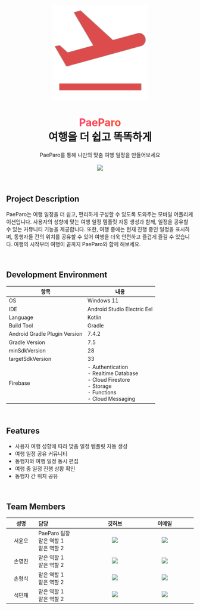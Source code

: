 <div align = "center">
    <img src="./res/logo_paeparo.png" width="256" height="256"/>
    <h1 align="center"><strong style="background: linear-gradient(to right, #ff416c, #ff4b2b); -webkit-background-clip: text; -webkit-text-fill-color: transparent;">PaeParo</strong><br>여행을 더 쉽고 똑똑하게</h1>
</div>
<p align="center">
    PaeParo를 통해 나만의 맞춤 여행 일정을 만들어보세요
    <br><br>
    <a href="https://feline-jujube-40a.notion.site/b69325b97661416396a11c107943bba9?v=25301a3543634f80bba2b17f699d955a">
        <img src="https://img.shields.io/badge/Notion-project_doc-blue?&style=for-the-badge&logo=notion">
    </a>
</p>

<br>

## Project Description
PaeParo는 여행 일정을 더 쉽고, 편리하게 구성할 수 있도록 도와주는 모바일 어플리케이션입니다. 사용자의 성향에 맞는 여행 일정 템플릿 자동 생성과 함께, 일정을 공유할 수 있는 커뮤니티 기능을 제공합니다. 또한, 여행 중에는 현재 진행 중인 일정을 표시하며, 동행자들 간의 위치를 공유할 수 있어 여행을 더욱 안전하고 즐겁게 즐길 수 있습니다. 여행의 시작부터 여행이 끝까지 PaeParo와 함께 해보세요.

<br>

## Development Environment
| 항목                            | 내용                                                                                                                                                    |
|-------------------------------|-------------------------------------------------------------------------------------------------------------------------------------------------------|
| OS                            | Windows 11                                                                                                                                            |
| IDE                           | Android Studio Electric Eel                                                                                                                           |
| Language                      | Kotlin                                                                                                                                                |
| Build Tool                    | Gradle                                                                                                                                                |
| Android Gradle Plugin Version | 7.4.2                                                                                                                                                 |
| Gradle Version                | 7.5                                                                                                                                                   |
| minSdkVersion                 | 28                                                                                                                                                    |
| targetSdkVersion              | 33                                                                                                                                                    |
| Firebase                      | - Authentication<br>- Realtime Database<br>- Cloud Firestore<br>- Storage<br>- Functions<br>- Cloud Messaging |

<br>

## Features
- 사용자 여행 성향에 따라 맞춤 일정 템플릿 자동 생성
- 여행 일정 공유 커뮤니티
- 동행자와 여행 일정 동시 편집
- 여행 중 일정 진행 상황 확인
- 동행자 간 위치 공유

<br>

## Team Members
<table width="788">
<thead>
<tr>
<th width="100" align="center">성명</th>
<th width="200" align="left">담당</th>
<th width="150" align="center">깃허브</th>
<th width="225" align="center">이메일</th>
</tr> 
</thead>
<tbody>
    <tr>
        <td width="100" align="center">서윤오</td>
        <td width="150">PaeParo 팀장<br>맡은 역할 1<br>맡은 역할 2</td>
        <td width="100" align="center">
          <a href="https://github.com/seo0jjjjj">
            <img src="http://img.shields.io/badge/seo0jjjjj-655ced?style=social&logo=github"/>
          </a>
        </td>
        <td width="175" align="center">
          <a href="mailto:seo0jjjjj@gmail.com"><img src="https://img.shields.io/static/v1?label=&message=seo0jjjjj@gmail.com&color=blue&style=flat-square&logo=gmail"></a>
        </td>
    </tr>
    <tr>
        <td width="100" align="center">손영진</td>
        <td width="150">맡은 역할 1<br>맡은 역할 2</td>
        <td width="100" align="center">
          <a href="https://github.com/ILoveGameCoding">
            <img src="http://img.shields.io/badge/ILoveGameCoding-655ced?style=social&logo=github"/>
          </a>
        </td>
        <td width="175" align="center">
          <a href="mailto:20181179@vision.hoseo.edu"><img src="https://img.shields.io/static/v1?label=&message=20181179@vision.hoseo.edu&color=gray&style=flat-square&logo=gmail"></a>
        </td>
    </tr>
    <tr>
        <td width="100" align="center">손형식</td>
        <td width="150">맡은 역할 1<br>맡은 역할 2</td>
        <td width="100" align="center">
          <a href="https://github.com/Blenbre777">
            <img src="http://img.shields.io/badge/Blenbre777-655ced?style=social&logo=github"/>
          </a>
        </td>
        <td width="175" align="center">
          <a href="mailto:blenbre777@naver.com"><img src="https://img.shields.io/static/v1?label=&message=blenbre777@naver.com&color=lightblue&style=flat-square&logo=gmail"></a>
        </td>
    </tr>
    <tr>
        <td width="100" align="center">석민재</td>
        <td width="150">맡은 역할 1<br>맡은 역할 2</td>
        <td width="100" align="center">
          <a href="https://github.com/tjralswo123">
            <img src="http://img.shields.io/badge/tjralswo123-655ced?style=social&logo=github"/>
          </a>
        </td>
        <td width="175" align="center">
          <a href="mailto:tjralswo123@gmail.com"><img src="https://img.shields.io/static/v1?label=&message=tjralswo123@gmail.com&color=yellow&style=flat-square&logo=gmail"></a>
        </td>
    </tr>
</tbody>
</table>

